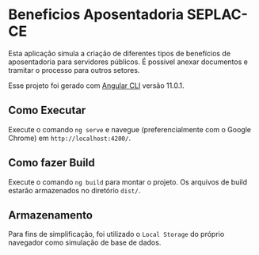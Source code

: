 # Beneficios Aposentadoria SEPLAC-CE

Esta aplicação simula a criação de diferentes tipos de benefícios de aposentadoria para servidores públicos.
É possivel anexar documentos e tramitar o processo para outros setores.

Esse projeto foi gerado com [Angular CLI](https://github.com/angular/angular-cli) versão 11.0.1.

## Como Executar

Execute o comando `ng serve` e navegue (preferencialmente com o Google Chrome) em `http://localhost:4200/`.

## Como fazer Build

Execute o comando `ng build` para montar o projeto. Os arquivos de build estarão armazenados no diretório `dist/`.

## Armazenamento

Para fins de simplificação, foi utilizado o `Local Storage` do próprio navegador como simulação de base de dados.